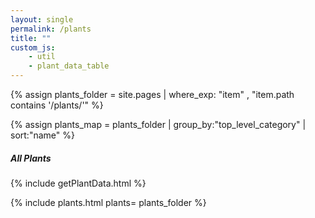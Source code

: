 ```yaml
---
layout: single
permalink: /plants
title: ""
custom_js:
    - util 
    - plant_data_table
---
```

{% assign plants_folder = site.pages | where_exp: "item" , "item.path contains '/plants/'" %}

{% assign plants_map = plants_folder | group_by:"top_level_category" | sort:"name" %}

<h5>All Plants</h5> 

<!-- populate plant_data var -->
{% include getPlantData.html %}
	
{% include plants.html 
	plants= plants_folder 
%}
